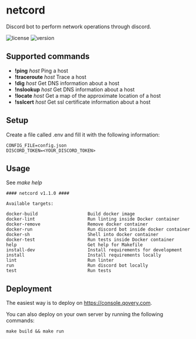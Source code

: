 # netcord
Discord bot to perform network operations through discord.

![license](https://img.shields.io/badge/license-MIT-brightgreen.svg)
![version](https://img.shields.io/badge/version-1.1.0-lightgrey.svg)

## Supported commands

- **!ping** *host* Ping a host
- **!traceroute** *host* Trace a host
- **!dig** *host* Get DNS information about a host
- **!nslookup** *host* Get DNS information about a host
- **!locate** *host* Get a map of the approximate location of a host
- **!sslcert** *host* Get ssl certificate information about a host

## Setup

Create a file called .env and fill it with the following information:
```
CONFIG_FILE=config.json
DISCORD_TOKEN=<YOUR_DISCORD_TOKEN>
```

## Usage

See *make help*

```
#### netcord v1.1.0 ####

Available targets:

docker-build                   Build docker image
docker-lint                    Run linting inside Docker container
docker-remove                  Remove docker container
docker-run                     Run discord bot inside docker container
docker-sh                      Shell into docker container
docker-test                    Run tests inside Docker container
help                           Get help for Makefile
install-dev                    Install requirements for development
install                        Install requirements locally
lint                           Run linter
run                            Run discord bot locally
test                           Run tests
```

## Deployment

The easiest way is to deploy on https://console.qovery.com.

You can also deploy on your own server by running the following commands:
```
make build && make run
```
